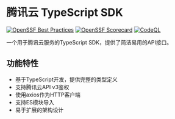 # 腾讯云 TypeScript SDK

[![OpenSSF Best Practices](https://www.bestpractices.dev/projects/11338/badge)](https://www.bestpractices.dev/projects/11338)
[![OpenSSF Scorecard](https://api.scorecard.dev/projects/github.com/xiaomizhoubaobei/MZAPI-TS/badge)](https://scorecard.dev/viewer/?uri=github.com/xiaomizhoubaobei/MZAPI-TS)
[![CodeQL](https://github.com/ossf/scorecard/actions/workflows/codeql-analysis.yml/badge.svg)](https://github.com/xiaomizhoubaobei/MZAPI-TS/blob/main/.github/workflows/codeql.yml)

一个用于腾讯云服务的TypeScript SDK，提供了简洁易用的API接口。

## 功能特性

- 基于TypeScript开发，提供完整的类型定义
- 支持腾讯云API v3鉴权
- 使用axios作为HTTP客户端
- 支持ES模块导入
- 易于扩展的架构设计